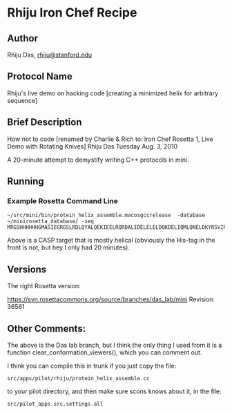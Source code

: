# Rhiju Iron Chef Recipe

## Author
Rhiju Das, rhiju@stanford.edu

## Protocol Name
Rhiju's live demo on hacking code [creating a minimized helix for arbitrary sequence]

## Brief Description

  How not to code [renamed by Charlie & Rich to: Iron Chef Rosetta 1, Live Demo with Rotating Knives]
  Rhiju Das
  Tuesday Aug. 3, 2010

  A 20-minute attempt to demystify writing C++ protocols in mini. 
  

## Running
### Example Rosetta Command Line
```
~/src/mini/bin/protein_helix_assemble.macosgccrelease  -database ~/minirosetta_database/ -seq MRGSHHHHHHGMASIEGRGSLRDLQYALQEKIEELRQRDALIDELELELDQKDELIQMLQNELDKYRSVIRP
```

Above is a CASP target that is mostly helical (obviously the His-tag in the front is not, but hey I only had 20 minutes).


## Versions

The right Rosetta version:

https://svn.rosettacommons.org/source/branches/das_lab/mini
Revision: 36561


## Other Comments: 
The above is the Das lab branch, but I think the only thing I used from it is a function clear_conformation_viewers(), which you can comment out.

I think you can compile this in trunk if you just copy the file:
```
src/apps/pilot/rhiju/protein_helix_assemble.cc
```
to your pilot directory, and then make sure scons knows about it, in the file:
```
src/pilot_apps.src.settings.all
```
